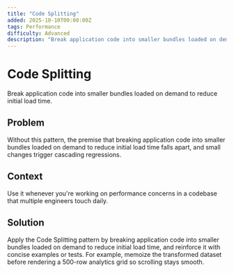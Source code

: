```yaml
---
title: "Code Splitting"
added: 2025-10-10T00:00:00Z
tags: Performance
difficulty: Advanced
description: "Break application code into smaller bundles loaded on demand to reduce initial load time."
---
```

# Code Splitting

Break application code into smaller bundles loaded on demand to reduce initial load time.

## Problem

Without this pattern, the premise that breaking application code into smaller bundles loaded on demand to reduce initial load time falls apart, and small changes trigger cascading regressions.

## Context

Use it whenever you're working on performance concerns in a codebase that multiple engineers touch daily.

## Solution

Apply the Code Splitting pattern by breaking application code into smaller bundles loaded on demand to reduce initial load time, and reinforce it with concise examples or tests. For example, memoize the transformed dataset before rendering a 500-row analytics grid so scrolling stays smooth.
